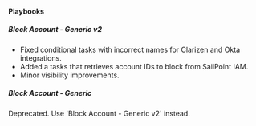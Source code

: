
#### Playbooks

##### Block Account - Generic v2

- Fixed conditional tasks with incorrect names for Clarizen and Okta integrations.
- Added a tasks that retrieves account IDs to block from SailPoint IAM.
- Minor visibility improvements.

##### Block Account - Generic

Deprecated. Use 'Block Account - Generic v2' instead.
